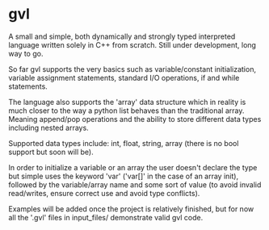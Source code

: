 # gvl
A small and simple, both dynamically and strongly typed interpreted language written solely in C++ from scratch. Still under development, long way to go.

So far gvl supports the very basics such as variable/constant initialization, variable assignment statements, standard I/O operations, if and while statements.

The language also supports the 'array' data structure which in reality is much closer to the way a python list behaves than the traditional array.
Meaning append/pop operations and the ability to store different data types including nested arrays.

Supported data types include: int, float, string, array 
(there is no bool support but soon will be).

In order to initialize a variable or an array the user doesn't declare the type but simple uses the keyword 'var' ('var[]' in the case of an array init), followed by the variable/array name and some sort of value (to avoid invalid read/writes, ensure correct use and avoid type conflicts).

Examples will be added once the project is relatively finished, but for now all the '.gvl' files in input_files/ demonstrate valid gvl code.
